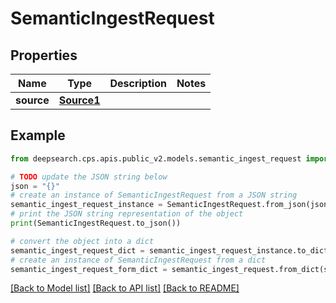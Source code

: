 # SemanticIngestRequest


## Properties

Name | Type | Description | Notes
------------ | ------------- | ------------- | -------------
**source** | [**Source1**](Source1.md) |  | 

## Example

```python
from deepsearch.cps.apis.public_v2.models.semantic_ingest_request import SemanticIngestRequest

# TODO update the JSON string below
json = "{}"
# create an instance of SemanticIngestRequest from a JSON string
semantic_ingest_request_instance = SemanticIngestRequest.from_json(json)
# print the JSON string representation of the object
print(SemanticIngestRequest.to_json())

# convert the object into a dict
semantic_ingest_request_dict = semantic_ingest_request_instance.to_dict()
# create an instance of SemanticIngestRequest from a dict
semantic_ingest_request_form_dict = semantic_ingest_request.from_dict(semantic_ingest_request_dict)
```
[[Back to Model list]](../README.md#documentation-for-models) [[Back to API list]](../README.md#documentation-for-api-endpoints) [[Back to README]](../README.md)


